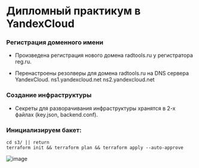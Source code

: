 # Дипломный практикум в YandexCloud

### Регистрация доменного имени

   - Произведена регистрация нового домена radtools.ru у регистратора reg.ru.

   - Перенастроены резолверы для домена radtools.ru на DNS сервера YandexCloud.
      ns1.yandexcloud.net
      ns2.yandexcloud.net

### Создание инфраструктуры

   - Секреты для разворачивания инфраструктуры хранятся в 2-х файлах (key.json, backend.conf).

### Инициализируем бакет: 

```
cd s3/ || return
terraform init && terraform plan && terraform apply --auto-approve
```

![image](https://user-images.githubusercontent.com/93760545/190083980-c8c57590-c4b7-4a8d-9f44-6501fd79731f.png)
